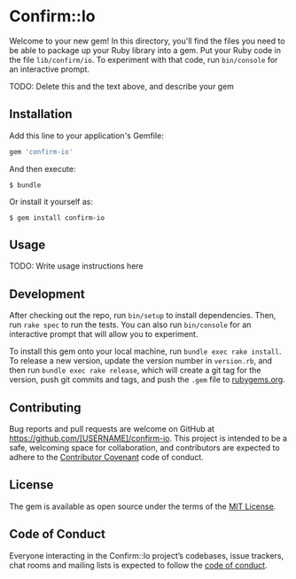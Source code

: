 # Confirm::Io

Welcome to your new gem! In this directory, you'll find the files you need to be able to package up your Ruby library into a gem. Put your Ruby code in the file `lib/confirm/io`. To experiment with that code, run `bin/console` for an interactive prompt.

TODO: Delete this and the text above, and describe your gem

## Installation

Add this line to your application's Gemfile:

```ruby
gem 'confirm-io'
```

And then execute:

    $ bundle

Or install it yourself as:

    $ gem install confirm-io

## Usage

TODO: Write usage instructions here

## Development

After checking out the repo, run `bin/setup` to install dependencies. Then, run `rake spec` to run the tests. You can also run `bin/console` for an interactive prompt that will allow you to experiment.

To install this gem onto your local machine, run `bundle exec rake install`. To release a new version, update the version number in `version.rb`, and then run `bundle exec rake release`, which will create a git tag for the version, push git commits and tags, and push the `.gem` file to [rubygems.org](https://rubygems.org).

## Contributing

Bug reports and pull requests are welcome on GitHub at https://github.com/[USERNAME]/confirm-io. This project is intended to be a safe, welcoming space for collaboration, and contributors are expected to adhere to the [Contributor Covenant](http://contributor-covenant.org) code of conduct.

## License

The gem is available as open source under the terms of the [MIT License](http://opensource.org/licenses/MIT).

## Code of Conduct

Everyone interacting in the Confirm::Io project’s codebases, issue trackers, chat rooms and mailing lists is expected to follow the [code of conduct](https://github.com/[USERNAME]/confirm-io/blob/master/CODE_OF_CONDUCT.md).
